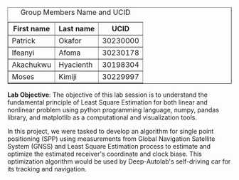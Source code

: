 <table border="1" cellpadding="5" cellspacing="0">
<caption>Group Members Name and UCID</caption>

  <tr>
    <th>First name</th>
    <th>Last name</th>
    <th>UCID</th>
  </tr>
  <tr>
    <td>Patrick</td>
    <td>Okafor</td>
    <td>30230000</td>
  </tr>
  <tr>
    <td>Ifeanyi</td>
    <td>Afoma</td>
    <td>30230178</td>
  </tr>
  <tr>
    <td>Akachukwu</td>
    <td>Hyacienth</td>
    <td>30198304</td>
  </tr>
  <tr>
    <td>Moses</td>
    <td>Kimiji</td>
    <td>30229997</td>
  </tr>

</table>

<p><b>Lab Objective</b>: The objective of this lab session is to understand the fundamental principle of Least Square Estimation for both linear and nonlinear problem using python programming language, numpy, pandas library, and matplotlib as a computational and visualization tools.

<p> In this project, we were tasked to develop an algorithm for single point positioning (SPP) using measurements from Global Navigation Satellite System (GNSS) and Least Square Estimation process to estimate and optimize the estimated receiver's coordinate and clock biase. This optimization algorithm would be used by Deep-Autolab's self-driving car for its tracking and navigation.
